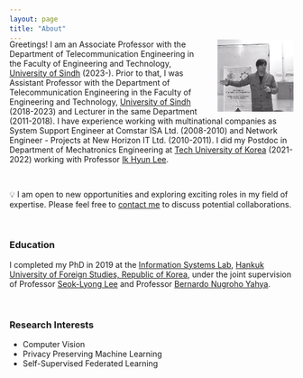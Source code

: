 ```yaml
---
layout: page
title: "About"
---
```

<div style="margin-top: -20px;">
<img src="/files/Thumbnail.png" alt="MUET2018" style="width: 26.7%; margin-left: 35px; float: right;">
</div>




Greetings! I am an Associate Professor with the Department of Telecommunication Engineering in the Faculty of Engineering and Technology, <u>University of Sindh</u> (2023-). Prior to that, I was Assistant Professor with the Department of Telecommunication Engineering in the Faculty of Engineering and Technology, <u>University of Sindh</u> (2018-2023) and Lecturer in the same Department (2011-2018). I have experience working with multinational companies as System Support Engineer at Comstar ISA Ltd. (2008-2010) and Network Engineer - Projects at New Horizon IT Ltd. (2010-2011). I did my Postdoc in Department of Mechatronics Engineering at <u>Tech University of Korea</u> (2021-2022) working with Professor [Ik Hyun Lee](https://sites.google.com/view/kpu-vip/members/professor). 

<br>

&#x1F4A1; I am open to new opportunities and exploring exciting roles in my field of expertise. Please feel free to [contact me](mailtosunder.ali@ieee.org) to discuss potential collaborations.

<br>

### Education ###
I completed my PhD in 2019 at the [Information Systems Lab](https://www.researchgate.net/lab/Information-Systems-Lab-Seok-Lyong-Lee), <u>Hankuk University of Foreign Studies, Republic of Korea</u>, under the joint supervision of Professor [Seok-Lyong Lee](https://scholar.google.co.kr/citations?user=OPcK7J0AAAAJ&hl=ko) and Professor [Bernardo Nugroho Yahya](https://scholar.google.com/citations?user=I2UXgu0AAAAJ&hl=en).

<!-- I received my <u>M.E.</u> and <u>B.E.</u> degrees from Mehran University of Engineering and Technology, Pakistan in Communication Systems and Networking, and Telecommunication Engineering. My M.E. dissertation supervisor was Professor [Mukhtiar Ali Unar](https://www.linkedin.com/in/mukhtiar-ali-unar-2a8a2aa4/?originalSubdomain=pk). -->

<br>

### Research Interests ###
  * Computer Vision
  * Privacy Preserving Machine Learning
  * Self-Supervised Federated Learning
